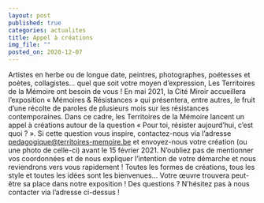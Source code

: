```yaml
---
layout: post
published: true
categories: actualites
title: Appel à créations
img_file: ""
posted_on: 2020-12-07
---
```

Artistes en herbe ou de longue date, peintres, photographes, poétesses et poètes, collagistes… quel que soit votre moyen d’expression, Les Territoires de la Mémoire ont besoin de vous !
En mai 2021, la Cité Miroir accueillera l’exposition « Mémoires & Résistances » qui présentera, entre autres, le fruit d’une récolte de paroles de plusieurs mois sur les résistances contemporaines. Dans ce cadre, les Territoires de la Mémoire lancent un appel à créations autour de la question « Pour toi, résister aujourd’hui, c’est quoi ? ».
Si cette question vous inspire, contactez-nous via l’adresse pedagogique@territoires-memoire.be et envoyez-nous votre création (ou une photo de celle-ci) avant le 15 février 2021. 
N’oubliez pas de mentionner vos coordonnées et de nous expliquer l’intention de votre démarche et nous reviendrons
vers vous rapidement ! Toutes les formes de créations, tous les style et toutes les idées sont les bienvenues… Votre œuvre trouvera peut-être sa place dans notre exposition !
Des questions ? N’hésitez pas à nous contacter via l’adresse ci-dessus !